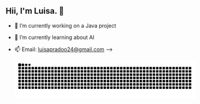 ## Hii, I'm Luisa. 👋

- 🔭 I’m currently working on a Java project
- 🌱 I’m currently learning about AI 
- 📫 Email: luisapradoo24@gmail.com
-->


  <picture align="center">
  <source media="(prefers-color-scheme: dark)" srcset="https://raw.githubusercontent.com/lluisaps/lluisaps/output/github-contribution-grid-snake-dark.svg">
  <source media="(prefers-color-scheme: light)" srcset="https://raw.githubusercontent.com/lluisaps/lluisaps/output/github-contribution-grid-snake-dark.svg">
  <img align="center" alt="github contribution grid snake animation" src="https://raw.githubusercontent.com/lluisaps/lluisaps/output/github-contribution-grid-snake.svg">
</picture>
